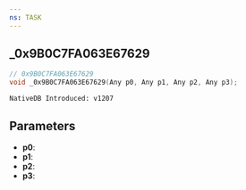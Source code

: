 ```yaml
---
ns: TASK
---
```

## _0x9B0C7FA063E67629

```c
// 0x9B0C7FA063E67629
void _0x9B0C7FA063E67629(Any p0, Any p1, Any p2, Any p3);
```

```
NativeDB Introduced: v1207
```

## Parameters
* **p0**:
* **p1**:
* **p2**:
* **p3**:
